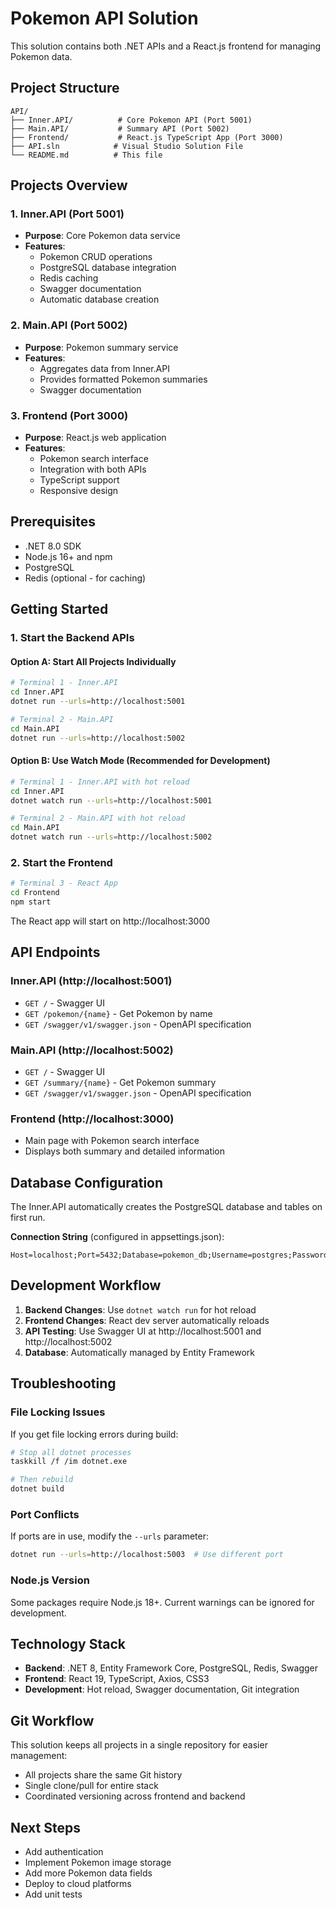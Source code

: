 # Pokemon API Solution

This solution contains both .NET APIs and a React.js frontend for managing Pokemon data.

## Project Structure

```
API/
├── Inner.API/          # Core Pokemon API (Port 5001)
├── Main.API/           # Summary API (Port 5002)  
├── Frontend/           # React.js TypeScript App (Port 3000)
├── API.sln            # Visual Studio Solution File
└── README.md          # This file
```

## Projects Overview

### 1. Inner.API (Port 5001)
- **Purpose**: Core Pokemon data service
- **Features**: 
  - Pokemon CRUD operations
  - PostgreSQL database integration
  - Redis caching
  - Swagger documentation
  - Automatic database creation

### 2. Main.API (Port 5002)
- **Purpose**: Pokemon summary service
- **Features**:
  - Aggregates data from Inner.API
  - Provides formatted Pokemon summaries
  - Swagger documentation

### 3. Frontend (Port 3000)
- **Purpose**: React.js web application
- **Features**:
  - Pokemon search interface
  - Integration with both APIs
  - TypeScript support
  - Responsive design

## Prerequisites

- .NET 8.0 SDK
- Node.js 16+ and npm
- PostgreSQL 
- Redis (optional - for caching)

## Getting Started

### 1. Start the Backend APIs

#### Option A: Start All Projects Individually
```bash
# Terminal 1 - Inner.API
cd Inner.API
dotnet run --urls=http://localhost:5001

# Terminal 2 - Main.API  
cd Main.API
dotnet run --urls=http://localhost:5002
```

#### Option B: Use Watch Mode (Recommended for Development)
```bash
# Terminal 1 - Inner.API with hot reload
cd Inner.API
dotnet watch run --urls=http://localhost:5001

# Terminal 2 - Main.API with hot reload
cd Main.API  
dotnet watch run --urls=http://localhost:5002
```

### 2. Start the Frontend

```bash
# Terminal 3 - React App
cd Frontend
npm start
```

The React app will start on http://localhost:3000

## API Endpoints

### Inner.API (http://localhost:5001)
- `GET /` - Swagger UI
- `GET /pokemon/{name}` - Get Pokemon by name
- `GET /swagger/v1/swagger.json` - OpenAPI specification

### Main.API (http://localhost:5002)
- `GET /` - Swagger UI  
- `GET /summary/{name}` - Get Pokemon summary
- `GET /swagger/v1/swagger.json` - OpenAPI specification

### Frontend (http://localhost:3000)
- Main page with Pokemon search interface
- Displays both summary and detailed information

## Database Configuration

The Inner.API automatically creates the PostgreSQL database and tables on first run. 

**Connection String** (configured in appsettings.json):
```
Host=localhost;Port=5432;Database=pokemon_db;Username=postgres;Password=password
```

## Development Workflow

1. **Backend Changes**: Use `dotnet watch run` for hot reload
2. **Frontend Changes**: React dev server automatically reloads
3. **API Testing**: Use Swagger UI at http://localhost:5001 and http://localhost:5002
4. **Database**: Automatically managed by Entity Framework

## Troubleshooting

### File Locking Issues
If you get file locking errors during build:
```bash
# Stop all dotnet processes
taskkill /f /im dotnet.exe

# Then rebuild
dotnet build
```

### Port Conflicts
If ports are in use, modify the `--urls` parameter:
```bash
dotnet run --urls=http://localhost:5003  # Use different port
```

### Node.js Version
Some packages require Node.js 18+. Current warnings can be ignored for development.

## Technology Stack

- **Backend**: .NET 8, Entity Framework Core, PostgreSQL, Redis, Swagger
- **Frontend**: React 19, TypeScript, Axios, CSS3
- **Development**: Hot reload, Swagger documentation, Git integration

## Git Workflow

This solution keeps all projects in a single repository for easier management:
- All projects share the same Git history
- Single clone/pull for entire stack
- Coordinated versioning across frontend and backend

## Next Steps

- Add authentication
- Implement Pokemon image storage
- Add more Pokemon data fields
- Deploy to cloud platforms
- Add unit tests